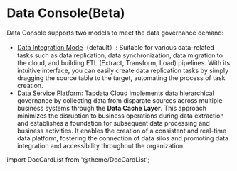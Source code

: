 # Data Console(Beta)

Data Console supports two models to meet the data governance demand:

* [Data Integration Mode](etl-mode)（default）: Suitable for various data-related tasks such as data replication, data synchronization, data migration to the cloud, and building ETL (Extract, Transform, Load) pipelines. With its intuitive interface, you can easily create data replication tasks by simply dragging the source table to the target, automating the process of task creation.
* [Data Service Platform](daas-mode): Tapdata Cloud implements data hierarchical governance by collecting data from disparate sources across multiple business systems through the **Data Cache Layer**. This approach minimizes the disruption to business operations during data extraction and establishes a foundation for subsequent data processing and business activities. It enables the creation of a consistent and real-time data platform, fostering the connection of data silos and promoting data integration and accessibility throughout the organization.



import DocCardList from '@theme/DocCardList';

<DocCardList />
